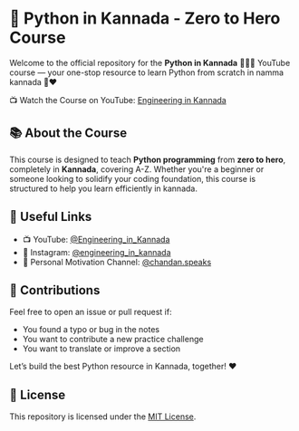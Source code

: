 # 📘 Python in Kannada - Zero to Hero Course

Welcome to the official repository for the **Python in Kannada** 🐍🇮🇳 YouTube course — your one-stop resource to learn Python from scratch in namma kannada 💛❤️

📺 Watch the Course on YouTube: [Engineering in Kannada](https://www.youtube.com/@Engineering_in_Kannada)


## 📚 About the Course

This course is designed to teach **Python programming** from **zero to hero**, completely in **Kannada**, covering A-Z. 
Whether you're a beginner or someone looking to solidify your coding foundation, this course is structured to help you learn efficiently in kannada.

## 🔗 Useful Links

* 📺 YouTube: [@Engineering\_in\_Kannada](https://www.youtube.com/@Engineering_in_Kannada)
* 📸 Instagram: [@engineering\_in\_kannada](https://instagram.com/engineering_in_kannada)
* 🧠 Personal Motivation Channel: [@chandan.speaks](https://instagram.com/chandan.speaks)

## 🤝 Contributions

Feel free to open an issue or pull request if:

* You found a typo or bug in the notes
* You want to contribute a new practice challenge
* You want to translate or improve a section

Let’s build the best Python resource in Kannada, together! ❤️

## 📜 License

This repository is licensed under the [MIT License](LICENSE).
